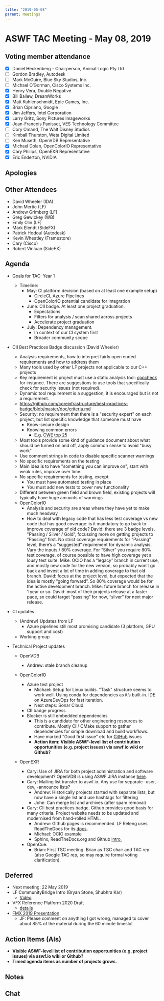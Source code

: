 ```yaml
---
title: "2019-05-08"
parent: Meetings
---
```

# **ASWF TAC Meeting - May 08, 2019**

## **Voting member attendance**

* [x] Daniel Heckenberg - Chairperson, Animal Logic Pty Ltd
* [ ] Gordon Bradley, Autodesk
* [ ] Mark McGuire, Blue Sky Studios, Inc.
* [ ] Michael O’Gorman, Cisco Systems Inc.
* [x] Henry Vera, Double Negative
* [x] Bill Ballew, DreamWorks
* [x] Matt Kuhlenschmidt, Epic Games, Inc.
* [x] Brian Cipriano, Google
* [x] Jim Jeffers, Intel Corporation
* [x] Larry Gritz, Sony Pictures Imageworks
* [x] Jean-Francois Panisset, VES Technology Committee
* [ ] Cory Omand, The Walt Disney Studios
* [ ] Kimball Thurston, Weta Digital Limited
* [ ] Ken Museth, OpenVDB Representative
* [x] Michael Dolan, OpenColorIO Representative
* [x] Cary Philips, OpenEXR Representative
* [x] Eric Enderton, NVIDIA

## **Apologies**

## **Other Attendees**

* David Wheeler (IDA)
* John Mertic (LF)
* Andrew Grimberg (LF)
* Greg Gewickey (WB)
* Emily Olin (LF)
* Mark Elendt (SideFX)
* Patrick Hodoul (Autodesk)
* Kevin Wheatley (Framestore)
* Cary (Cisco)
* Robert Vinluan (SideFX)

## **Agenda**

* Goals for TAC: Year 1
    * Timeline:
        * May: CI platform decision (based on at least one example setup)
            * CircleCI, Azure Pipelines
            * OpenColorIO potential candidate for integration
        * June: CII badge. At least one project graduation.
            * Expectations
            * Filters for analysis / scan shared across projects
            * Accelerate project graduation
        * July: Dependency management.
            * In context of our CI system first
            * Broader community scope

* CII Best Practices Badge discussion (David Wheeler)
    * Analysis requirements, how to interpret fairly open ended requirements and how to address them
    * Many tools used by other LF projects not applicable to our C++ projects
    * Key requirement is project must use a static analysis tool: [cppcheck](http://cppcheck.sourceforge.net/) for instance. There are suggestions to use tools that specifically check for security issues (not required).
    * Dynamic tool requirement is a suggestion, it is encouraged but is not a requirement.
    * https://github.com/coreinfrastructure/best-practices-badge/blob/master/doc/criteria.md
    * Security: no requirement that there is a "security expert" on each project, but list specific knowledge that someone must have
        * Know-secure design
        * Knowing common errors
            * E.g. [CWE top 25](https://www.sans.org/top25-software-errors)
    * Most tools provide some kind of guidance document about what should be turned on and off, apply common sense to avoid "busy work"
    * Use comment strings in code to disable specific scanner warnings
    * No specific requirements on the testing
    * Main idea is to have "something you can improve on", start with weak rules, improve over time.
    * No specific requirements for testing, except:
        * You must have automated testing in place
        * You must add new tests to cover new functionality
    * Different between green field and brown field, existing projects will typically have huge amounts of warnings
    * OpenColorIO
        * Analysis and security are areas where they have yet to make much headway
        * How to deal with legacy code that has less test coverage vs new code that has good coverage: is it mandatory to go back to improve coverage of old code? David: there are 3 badge levels, "Passing / Silver / Gold", focussing more on getting projects to “Passing” first. No strict coverage requirements for “Passing” level, there’s a “suggested” requirement for dynamic analysis. Vary the inputs / 80% coverage. For “Silver” you require 80% test coverage, of course possible to have high coverage yet a lousy test suite. Mike: OCIO has a “legacy” branch in current use, and mostly new code for the new version, so probably won’t go back and invest a lot of time in adding coverage to that old branch. David: focus at the project level, but expected that the idea is mostly “going forward”. So 80% coverage would be for the active development branch. Mike: future branch for release in 1 year or so. David: most of their projects release at a faster pace, so could target “passing” for now, “silver” for next major release.

* CI updates
    * (Andrew) Updates from LF
        * Azure pipelines still most promising candidate (3 platform, GPU support and cost)
    * Working group

* Technical Project updates
    * OpenVDB
        * Andrew: stale branch cleanup.
    * OpenColorIO
        * Azure test project
            * Michael: Setup for Linux builds.  "Task" structure seems to work well.  Using conda for dependencies as it’s built-in.  IDE on AzureDevOps for fast iteration.
            * Next steps: Sonar Cloud.  
        * CII badge progress
        * Blocker is still embedded dependencies
            * This is a candidate for other engineering resources to contribute.  Mostly CI / CMake support to gather dependencies for simple download and build workflows.
            * Have marked "Good first issue" etc for [GitHub](https://github.com/imageworks/OpenColorIO/issues?q=is%3Aissue+is%3Aopen+label%3A%22good+first+issue%22) issues
            * **Action item: Visible ASWF-level list of contribution opportunities (e.g. project issues) via aswf.io wiki or Github?**

    * OpenEXR
        * Cary: Use of JIRA for both project administration and software development?  OpenVDB is using ASWF JIRA instance [here](https://jira.aswf.io).  
        * Cary: Mailing list transfer to aswf.io.  Any use for separate -user, -dev, -announce lists?
            * Andrew: Historically projects started with separate lists, but now have a single list and use hashtags for filtering
            * John: Can merge list and archives (after spam removal)
        * Cary: CII best practices badge.  Github provides good basis for many criteria.  Project website needs to be updated and modernised from hand-rolled HTML.  
            * Andrew: Github pages is recommended.  LF Releng uses ReadTheDocs for its [docs](https://docs.releng.linuxfoundation.org/en/latest/). 
            * Michael: OCIO example
            * Sphinx, ReadTheDocs.org and Github [intro.](https://dont-be-afraid-to-commit.readthedocs.io/en/latest/documentation.html)
        * OpenCue:
            * Brian: First TSC meeting.  Brian as TSC chair and TAC rep (also Google TAC rep, so may require formal voting clarification).  

## **Deferred**

* Next meeting: 22 May 2019
* LF CommunityBridge Intro (Bryan Stone, Shubhra Kar)
    * [Video](https://www.youtube.com/watch?v=feKDfwqNnCM&feature=youtu.be&list=PLbzoR-pLrL6qAgIuy5ft7CNWD7UQ4XdIS&t=2376)
* VFX Reference Platform 2020 Draft
    * [details](https://vfxplatform.com/)
* [FMX 2019 Presentation](https://docs.google.com/presentation/d/1QCvkA02kL7LCF637kmTvYggdTo6J12TSBR60OGiXcsk/edit?usp=sharing)
    * JF: Please comment on anything I got wrong, managed to cover about 85% of the material during the 60 minute timeslot

## **Action Items (AIs)**

* **Visible ASWF-level list of contribution opportunities (e.g. project issues) via aswf.io wiki or Github?**
* **Timed agenda items as number of projects grows.**

## **Notes**

## **Chat**

